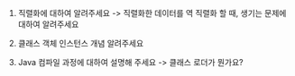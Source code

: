 1. 직렬화에 대하여 알려주세요
-> 직렬화한 데이터를 역 직렬화 할 때, 생기는 문제에 대하여 알려주세요

2. 클래스 객체 인스턴스 개념 알려주세요

3. Java 컴파일 과정에 대하여 설명해 주세요
-> 클래스 로더가 뭔가요?
